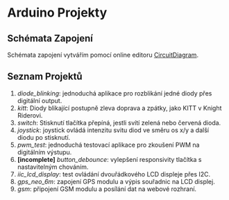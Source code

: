 # Arduino Projekty

## Schémata Zapojení

Schémata zapojení vytvářím pomocí online editoru [CircuitDiagram](https://www.circuit-diagram.org/editor/).

## Seznam Projektů

 1. _diode_blinking_: jednoduchá aplikace pro rozblikání jedné diody přes digitální output.
 1. _kitt_: Diody blikající postupně zleva doprava a zpátky, jako KITT v Knight Riderovi.
 1. _switch_: Stisknutí tlačítka přepíná, jestli svítí zelená nebo červená dioda.
 1. _joystick_: joystick ovládá intenzitu svitu diod ve směru os x/y a další diodu po stisknutí.
 1. _pwm\_test_: jednoduchá testovací aplikace pro zkoušení PWM na digitálním výstupu.
 2. **\[incomplete\]** _button\_debounce_: vylepšení responsivity tlačítka s nastavitelným chováním.
 3. _iic\_lcd\_display_: test ovládání dvouřádkového LCD displeje přes I2C.
 4. _gps\_neo\_6m_: zapojení GPS modulu a výpis souřadnic na LCD displej.
 5. _gsm_: připojení GSM modulu a posílání dat na webové rozhraní.
